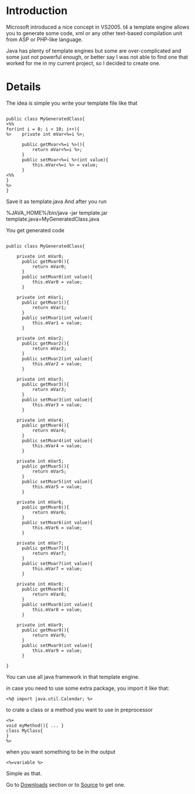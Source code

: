 # Introduction #

Microsoft introduced a nice concept in VS2005. t4 a template engine allows you to generate some code, xml or any other text-based compilation unit from ASP or PHP-like language.

Java has plenty of template engines but some are over-complicated and some
just not powerful enough, or better say I was not able to find one that worked for me in my current project, so I decided to create one.

# Details #

The idea is simple you write your template file like that

```

public class MyGeneratedClass{
<%%
for(int i = 0; i < 10; i++){
%>    private int mVar<%=i %>;

      public getMvar<%=i %>(){
          return mVar<%=i %>;
      }
      public setMvar<%=i %>(int value){
          this.mVar<%=i %> = value;
      }
<%%
}
%>
}

```

Save it as template.java
And after you run

%JAVA\_HOME%/bin/java -jar template.jar template.java=MyGeneratedClass.java

You get generated code

```

public class MyGeneratedClass{

    private int mVar0;
      public getMvar0(){
          return mVar0;
      }
      public setMvar0(int value){
          this.mVar0 = value;
      }

    private int mVar1;
      public getMvar1(){
          return mVar1;
      }
      public setMvar1(int value){
          this.mVar1 = value;
      }

    private int mVar2;
      public getMvar2(){
          return mVar2;
      }
      public setMvar2(int value){
          this.mVar2 = value;
      }

    private int mVar3;
      public getMvar3(){
          return mVar3;
      }
      public setMvar3(int value){
          this.mVar3 = value;
      }

    private int mVar4;
      public getMvar4(){
          return mVar4;
      }
      public setMvar4(int value){
          this.mVar4 = value;
      }

    private int mVar5;
      public getMvar5(){
          return mVar5;
      }
      public setMvar5(int value){
          this.mVar5 = value;
      }

    private int mVar6;
      public getMvar6(){
          return mVar6;
      }
      public setMvar6(int value){
          this.mVar6 = value;
      }

    private int mVar7;
      public getMvar7(){
          return mVar7;
      }
      public setMvar7(int value){
          this.mVar7 = value;
      }

    private int mVar8;
      public getMvar8(){
          return mVar8;
      }
      public setMvar8(int value){
          this.mVar8 = value;
      }

    private int mVar9;
      public getMvar9(){
          return mVar9;
      }
      public setMvar9(int value){
          this.mVar9 = value;
      }

}

```

You can use all java framework in that template engine.

in case you need to use some extra package, you import it like that:
```
<%@ import java.util.Calendar; %>
```

to crate a class or a method you want to use in preprocessor

```
<%+
void myMethod(){ ... }
class MyClass{
}
%>

```

when you want something to be in the output

```
<%=variable %>

```

Simple as that.

Go to [Downloads](http://code.google.com/p/t4java/downloads/list) section or to [Source](http://code.google.com/p/t4java/source/checkout) to get one.